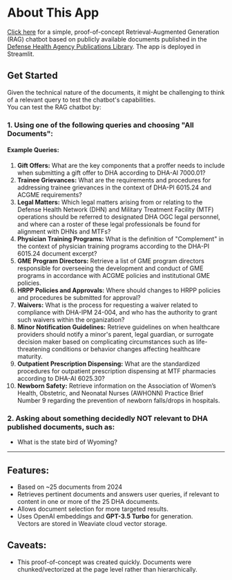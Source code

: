 # About This App

[Click here](https://dhadocsrag-jz28xl3k2j9lry3keac6jq.streamlit.app) for a simple, proof-of-concept Retrieval-Augmented Generation (RAG) chatbot based on publicly available documents published in the [Defense Health Agency Publications Library](https://www.health.mil/Reference-Center/DHA-Publications). The app is deployed in Streamlit.

## Get Started

Given the technical nature of the documents, it might be challenging to think of a relevant query to test the chatbot's capabilities.  
You can test the RAG chatbot by:

### 1. Using one of the following queries and choosing **"All Documents"**:

#### Example Queries:
1. **Gift Offers:** What are the key components that a proffer needs to include when submitting a gift offer to DHA according to DHA-AI 7000.01?
2. **Trainee Grievances:** What are the requirements and procedures for addressing trainee grievances in the context of DHA-PI 6015.24 and ACGME requirements?
3. **Legal Matters:** Which legal matters arising from or relating to the Defense Health Network (DHN) and Military Treatment Facility (MTF) operations should be referred to designated DHA OGC legal personnel, and where can a roster of these legal professionals be found for alignment with DHNs and MTFs?
4. **Physician Training Programs:** What is the definition of "Complement" in the context of physician training programs according to the DHA-PI 6015.24 document excerpt?
5. **GME Program Directors:** Retrieve a list of GME program directors responsible for overseeing the development and conduct of GME programs in accordance with ACGME policies and institutional GME policies.
6. **HRPP Policies and Approvals:** Where should changes to HRPP policies and procedures be submitted for approval?
7. **Waivers:** What is the process for requesting a waiver related to compliance with DHA-IPM 24-004, and who has the authority to grant such waivers within the organization?
8. **Minor Notification Guidelines:** Retrieve guidelines on when healthcare providers should notify a minor's parent, legal guardian, or surrogate decision maker based on complicating circumstances such as life-threatening conditions or behavior changes affecting healthcare maturity.
9. **Outpatient Prescription Dispensing:** What are the standardized procedures for outpatient prescription dispensing at MTF pharmacies according to DHA-AI 6025.30?
10. **Newborn Safety:** Retrieve information on the Association of Women’s Health, Obstetric, and Neonatal Nurses (AWHONN) Practice Brief Number 9 regarding the prevention of newborn falls/drops in hospitals.

### 2. Asking about something **decidedly NOT** relevant to DHA published documents, such as:
   - What is the state bird of Wyoming?

---

## Features:
- Based on ~25 documents from 2024
- Retrieves pertinent documents and answers user queries, if relevant to content in one or more of the 25 DHA documents.
- Allows document selection for more targeted results.
- Uses OpenAI embeddings and **GPT-3.5 Turbo** for generation.  
  Vectors are stored in Weaviate cloud vector storage.

## Caveats:
- This proof-of-concept was created quickly. Documents were chunked/vectorized at the page level rather than hierarchically.
